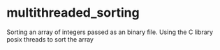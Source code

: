 # multithreaded_sorting
Sorting an array of integers passed as an binary file. 
Using the C library posix threads to sort the array
